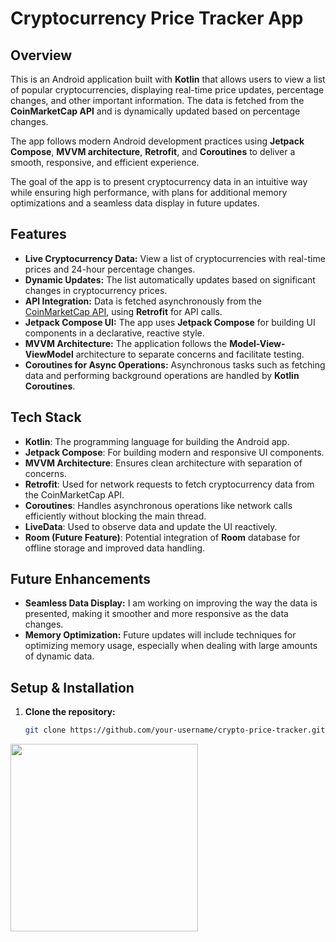 # Cryptocurrency Price Tracker App

## Overview

This is an Android application built with **Kotlin** that allows users to view a list of popular cryptocurrencies, displaying real-time price updates, percentage changes, and other important information. The data is fetched from the **CoinMarketCap API** and is dynamically updated based on percentage changes.

The app follows modern Android development practices using **Jetpack Compose**, **MVVM architecture**, **Retrofit**, and **Coroutines** to deliver a smooth, responsive, and efficient experience. 

The goal of the app is to present cryptocurrency data in an intuitive way while ensuring high performance, with plans for additional memory optimizations and a seamless data display in future updates.

## Features

- **Live Cryptocurrency Data:** View a list of cryptocurrencies with real-time prices and 24-hour percentage changes.
- **Dynamic Updates:** The list automatically updates based on significant changes in cryptocurrency prices.
- **API Integration:** Data is fetched asynchronously from the [CoinMarketCap API](https://coinmarketcap.com/api/), using **Retrofit** for API calls.
- **Jetpack Compose UI:** The app uses **Jetpack Compose** for building UI components in a declarative, reactive style.
- **MVVM Architecture:** The application follows the **Model-View-ViewModel** architecture to separate concerns and facilitate testing.
- **Coroutines for Async Operations:** Asynchronous tasks such as fetching data and performing background operations are handled by **Kotlin Coroutines**.

## Tech Stack

- **Kotlin**: The programming language for building the Android app.
- **Jetpack Compose**: For building modern and responsive UI components.
- **MVVM Architecture**: Ensures clean architecture with separation of concerns.
- **Retrofit**: Used for network requests to fetch cryptocurrency data from the CoinMarketCap API.
- **Coroutines**: Handles asynchronous operations like network calls efficiently without blocking the main thread.
- **LiveData**: Used to observe data and update the UI reactively.
- **Room (Future Feature)**: Potential integration of **Room** database for offline storage and improved data handling.

## Future Enhancements

- **Seamless Data Display:** I am working on improving the way the data is presented, making it smoother and more responsive as the data changes.
- **Memory Optimization:** Future updates will include techniques for optimizing memory usage, especially when dealing with large amounts of dynamic data.

## Setup & Installation

1. **Clone the repository:**
   ```bash
   git clone https://github.com/your-username/crypto-price-tracker.git


<img src="screenshots/crypto_home_screen.png" width="300"/>
